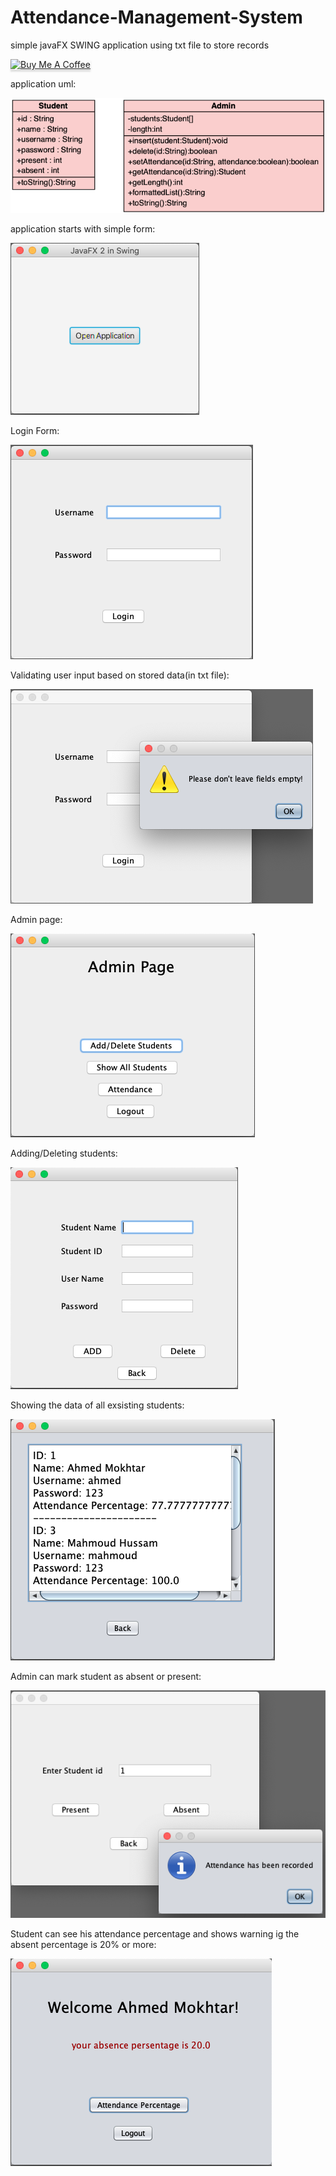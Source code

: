 # Attendance-Management-System

simple javaFX SWING application using txt file to store records

<a href="https://www.buymeacoffee.com/amokhtar" target="_blank"><img src="https://www.buymeacoffee.com/assets/img/custom_images/orange_img.png" alt="Buy Me A Coffee" style="height: 41px !important;width: 174px !important;box-shadow: 0px 3px 2px 0px rgba(190, 190, 190, 0.5) !important;-webkit-box-shadow: 0px 3px 2px 0px rgba(190, 190, 190, 0.5) !important;" ></a>

application uml: 

![](images/uml.png)

application starts with simple form:

![](images/1.png)

Login Form:

![](images/2.png)

Validating user input based on stored data(in txt file):

![](images/3.png)

Admin page:

![](images/5.png)

Adding/Deleting students:

![](images/6.png)

Showing the data of all exsisting students:

![](images/7.png)

Admin can mark student as absent or present:

![](images/4.png)
 
Student can see his attendance percentage and shows warning ig the absent percentage is 20% or more:

![](images/8.png)

